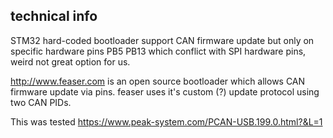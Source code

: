 


## technical info
STM32 hard-coded bootloader support CAN firmware update but only on specific hardware pins PB5 PB13 which conflict with SPI hardware pins, weird not great option for us.

http://www.feaser.com is an open source bootloader which allows CAN firmware update via pins. feaser uses it's custom (?) update protocol using two CAN PIDs. 

This was tested https://www.peak-system.com/PCAN-USB.199.0.html?&L=1